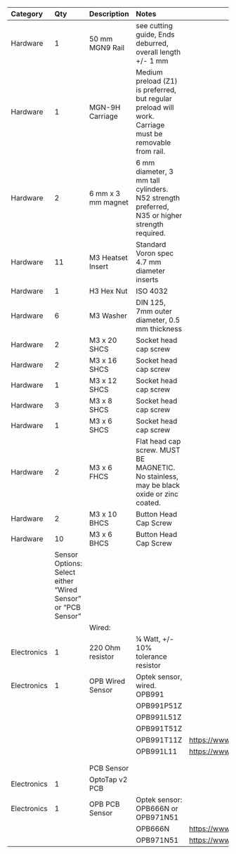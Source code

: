 |Category|Qty|Description|Notes| | |
|:----|:----|:----|:----|:----|:----|
|Hardware|1|50 mm MGN9 Rail|see cutting guide, Ends deburred, overall length +/- 1 mm| | |
|Hardware|1|MGN-9H Carriage|Medium preload (Z1) is preferred, but regular preload will work. Carriage must be removable from rail.| | |
|Hardware|2|6 mm x 3 mm magnet|6 mm diameter, 3 mm tall cylinders.  N52 strength preferred,  N35 or higher strength required.| | |
|Hardware|11|M3 Heatset Insert|Standard Voron spec 4.7 mm diameter inserts| | |
|Hardware|1|H3 Hex Nut|ISO 4032| | |
|Hardware|6|M3 Washer|DIN 125, 7mm outer diameter, 0.5 mm thickness| | |
|Hardware|2|M3 x 20 SHCS|Socket head cap screw| | |
|Hardware|2|M3 x 16 SHCS|Socket head cap screw| | |
|Hardware|1|M3 x 12 SHCS|Socket head cap screw| | |
|Hardware|3|M3 x 8 SHCS|Socket head cap screw| | |
|Hardware|1|M3 x 6 SHCS|Socket head cap screw| | |
|Hardware|2|M3 x 6 FHCS|Flat head cap screw. MUST BE MAGNETIC.  No stainless, may be black oxide or zinc coated.| | |
|Hardware|2|M3 x 10 BHCS|Button Head Cap Screw| | |
|Hardware|10|M3 x 6 BHCS|Button Head Cap Screw| | |
| |Sensor Options:  Select either “Wired Sensor” or “PCB Sensor”| | | | |
| | |Wired:| | | |
|Electronics|1|220 Ohm resistor | ¼ Watt, +/- 10% tolerance resistor| | |
|Electronics|1|OPB Wired Sensor|Optek sensor, wired. OPB991| | |
| | | |OPB991P51Z| | |
| | | |OPB991L51Z| | |
| | | |OPB991T51Z| | |
| | | |OPB991T11Z|https://www.digikey.com/short/rrjtmvwm| |
| | | |OPB991L11|https://www.digikey.com/short/cnnhjr5n| |
| | | | | | |
| | | | | | |
| | |PCB Sensor| | | |
|Electronics|1|OptoTap v2 PCB| | | |
|Electronics|1|OPB PCB Sensor|Optek sensor: OPB666N or OPB971N51| | |
| | | |OPB666N|https://www.digikey.com/short/f2mzw5rm| |
| | | |OPB971N51|https://www.digikey.com/short/m9rz73fp| |
